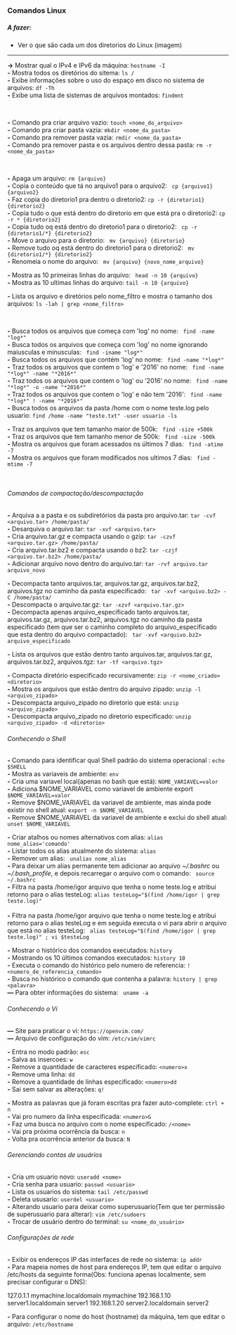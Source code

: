 ### Comandos Linux

##### A fazer:
- Ver o que são cada um dos diretorios do Linux (imagem)

***

**->** Mostrar qual o IPv4 e IPv6 da máquina: ```hostname -I``` <br>
**-** Mostra todos os diretórios do sitema: ```ls /``` <br>
**-** Exibe informações sobre o uso do espaço em disco no sistema de arquivos: ```df -Th``` <br>
**-** Exibe uma lista de sistemas de arquivos montados:  ```findmnt``` <br>

<br>

**-** Comando pra criar arquivo vazio: ``` touch <nome_do_arquivo> ```<br>
**-** Comando pra criar pasta vazia: ``` mkdir <nome_da_pasta> ```<br>
**-** Comando pra remover pasta vazia: ``` rmdir <nome_da_pasta> ```<br>
**-** Comando pra remover pasta e os arquivos dentro dessa pasta: ``` rm -r <nome_da_pasta> ```<br>

<br>

**-** Apaga um arquivo: ``` rm {arquivo} ```<br>
**-** Copia o conteúdo que tá no arquivo1 para o arquivo2: ``` cp {arquivo1} {arquivo2}``` <br>
**-** Faz copia do diretorio1 pra dentro o diretorio2: ``` cp -r {diretorio1} {diretorio2} ``` <br>
**-** Copia tudo o que está dentro do diretorio em que está pra o diretorio2: ``` cp -r * {diretorio2} ``` <br>
**-** Copia tudo oq está dentro do diretorio1 para o diretorio2: ``` cp -r {diretorio1/*} {diretorio2}```  <br>
**-** Move o arquivo para o diretorio: ``` mv {arquivo} {diretorio}``` <br>
**-** Remove tudo oq está dentro do diretorio1 para o diretorio2: ``` mv {diretorio1/*} {diretorio2}```  <br>
**-** Renomeia o nome do arquivo: ``` mv {arquivo} {novo_nome_arquivo}``` <br>

**-** Mostra as 10 primeiras linhas do arquivo: ``` head -n 10 {arquivo}``` <br>
**-** Mostra as 10 ultimas linhas do arquivo: ``` tail -n 10 {arquivo} ``` <br>

**-** Lista os arquivo e diretórios pelo nome_filtro e mostra o tamanho dos arquivos: ``` ls -lah | grep <nome_filtro> ``` <br>

<br>

**-** Busca todos os arquivos que começa com 'log' no nome: ``` find -name "log*"```<br>
**-** Busca todos os arquivos que começa com 'log' no nome ignorando maiusculas e minusculas: ```  find -iname "log*" ```<br>
**-** Busca todos os arquivos que contém 'log' no nome: ``` find -name "*log*"```<br>
**-** Traz todos os arquivos que contem o 'log' e '2016' no nome: ``` find -name "*log*" -name "*2016*"```<br>
**-** Traz todos os arquivos que contem o 'log' ou '2016' no nome: ``` find -name "*log*" -o -name "*2016*"```<br>
**-** Traz todos os arquivos que contem o 'log' e não tem '2016': ``` find -name "*log*" ! -name "*2016*"```<br>
**-** Busca todos os arquivos da pasta /home com o nome teste.log pelo usuario:  ```find /home -name "teste.txt" -user usuario -ls ```

**-** Traz os arquivos que tem tamanho maior de 500k: ``` find -size +500k```<br>
**-** Traz os arquivos que tem tamanho menor de 500k: ``` find -size -500k```<br>
**-** Mostra os arquivos que foram acessados ns últimos 7 dias: ``` find -atime -7```<br>
**-** Mostra os arquivos que foram modificados nos ultimos 7 dias: ``` find -mtime -7```<br>

<br>

###### Comandos de compactação/descompactação

**-** Arquiva a a pasta e os subdiretórios da pasta pro arquivo.tar: ``` tar -cvf <arquivo.tar> /home/pasta/ ```<br>
**-** Desarquiva o arquivo.tar: ``` tar -xvf <arquivo.tar> ```<br>
**-** Cria arquivo.tar.gz e compacta usando o gzip: ``` tar -czvf <arquivo.tar.gz> /home/pasta/ ```<br>
**-** Cria arquivo.tar.bz2 e compacta usando o bz2: ``` tar -czjf <arquivo.tar.bz2> /home/pasta/ ```<br>
**-** Adicionar arquivo novo dentro do arquivo.tar: ``` tar -rvf arquivo.tar arquivo_novo ```

**-** Decompacta tanto arquivos.tar, arquivos.tar.gz, arquivos.tar.bz2, arquivos.tgz no caminho da pasta especificado: ``` tar -xvf <arquivo.bz2> -C /home/pasta/```<br>
**-** Descompacta o arquivo.tar.gz: ``` tar -xzvf <arquivo.tar.gz> ```<br>
**-** Decompacta apenas arquivo_especificado  tanto arquivos.tar, arquivos.tar.gz, arquivos.tar.bz2, arquivos.tgz no caminho da pasta especificado (tem que ser o caminho completo do arquivo_especificado que esta dentro do arquivo compactado): ``` tar -xvf <arquivo.bz2> arquivo_especificado```<br>

**-** Lista os arquivos que estão dentro tanto arquivos.tar, arquivos.tar.gz, arquivos.tar.bz2, arquivos.tgz: ``` tar -tf <arquivo.tgz> ``` <br>

**-** Compacta diretório especificado recursivamente: ``` zip -r <nome_criado> <diretorio> ```<br>
**-** Mostra os arquivos que estão dentro do arquivo zipado: ``` unzip -l <arquivo_zipado> ```<br>
**-** Descompacta arquivo_zipado no diretorio que está: ``` unzip <arquivo_zipado> ```<br>
**-** Descompacta arquivo_zipado no diretorio especificado: ``` unzip <arquivo_zipado> -d <diretorio> ``` <br>


###### Conhecendo o Shell

**-** Comando para identificar qual Shell padrão do sistema operacional : ``` echo $SHELL ``` <br>
**-** Mostra as variaveis de ambiente: ``` env ``` <br>
**-** Cria uma variavel local(apenas no bash que está): ``` NOME_VARIAVEL=valor ``` <br>
**-** Adiciona $NOME_VARIAVEL como variavel de ambiente export ``` $NOME_VARIAVEL=valor ``` <br>
**-** Remove $NOME_VARIAVEL da variavel de ambiente, mas ainda pode existir no shell atual: ``` export -n $NOME_VARIAVEL ```  <br>
**-** Remove $NOME_VARIAVEL da variavel de ambiente e exclui do shell atual: ``` unset $NOME_VARIAVEL ``` <br>

**-** Criar atalhos ou nomes alternativos com alias: ``` alias nome_alias='comando' ``` <br>
**-** Listar todos os alias atualmente do sistema: ``` alias ``` <br>
**-** Remover um alias: ``` unalias nome_alias``` <br>
**-** Para deixar um alias permanente tem adicionar ao arquivo *~/.bashrc* ou *~/.bash_profile*, e depois recarregar o arquivo com o comando: ``` source ~/.bashrc``` <br>
**-** Filtra na pasta /home/igor arquivo que tenha o nome teste.log e atribui retorno para o alias testeLog: ``` alias testeLog="$(find /home/igor | grep teste.log)" ```<br>  
**-** Filtra na pasta /home/igor arquivo que tenha o nome teste.log e atribui retorno para o alias testeLog e em seguida executa o vi para abrir o arquivo que está no alias testeLog: ```  alias testeLog="$(find /home/igor | grep teste.log)" ; vi $testeLog ```<br>  

**-**  Mostrar o histórico dos comandos executados: ``` history ``` <br>
**-**  Mostrando os 10 últimos comandos executados: ``` history 10 ``` <br>
**-** Executa o comando do histórico pelo numero de referencia: ``` !<numero_de_referencia_comando> ```  <br>
**-** Busca no histórico o comando que contenha a palavra: ``` history | grep <palavra> ``` <br>
**—** Para obter informações do sistema: ``` uname -a```

###### Conhecendo o Vi


**—** Site para praticar o vi: ``` https://openvim.com/ ```  <br>
**—** Arquivo de configuração do vim: ``` /etc/vim/vimrc  ```  <br>

**-** Entra no modo padrão: ``` esc ```  <br>
**-** Salva as insercoes: ``` w ```   <br>
**-** Remove a quantidade de caracteres especificado: ``` <numero>x ```   <br>
**-** Remove uma linha: ``` dd ```  <br>
**-** Remove a quantidade de linhas especificado: ``` <numero>dd ```   <br>
**-** Sai sem salvar as alterações: ``` q! ```   <br>

**-** Mostra as palavras que já foram escritas pra fazer auto-complete: ``` ctrl + n  ```   <br>
**-** Vai pro numero da linha especificada: ``` <numero>G  ```   <br>
**-** Faz uma busca no arquivo com o nome especificado: ``` /<nome>  ```   <br>
**-** Vai pra próxima ocorrência da busca:  ``` n  ```  <br>
**-** Volta pra ocorrência anterior da busca: ``` N  ```   <br>


###### Gerenciando contas de usuários

**-** Cria um usuario novo: ``` useradd <nome>   ```   <br>
**-** Cria senha para usuario: ``` passwd <usuario>   ```   <br>
**-** Lista os usuarios do sistema: ``` tail /etc/passwd  ```   <br>
**-** Deleta ususario: ``` userdel <usuario>  ```   <br>
**-** Alterando usuario para deixar como superusuario(Tem que ter permissão de superusuario para alterar): ``` vim /etc/sudoers  ```   <br>
**-** Trocar de usuário dentro do terminal: ``` su <nome_do_usuário> ```  <br>


###### Configurações de rede

**-** Exibir os endereços IP das interfaces de rede no sistema: ``` ip addr ```  <br>
**-** Para mapeia nomes de host para endereços IP, tem que editar o arquivo /etc/hosts da seguinte forma(Obs: funciona apenas localmente, sem precisar configurar o DNS):

127.0.1.1       mymachine.localdomain mymachine
192.168.1.10    server1.localdomain server1
192.168.1.20    server2.localdomain server2

**-** Para configurar o nome do host (hostname) da máquina, tem que editar o arquivo: ``` /etc/hostname ```


